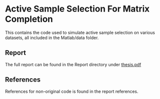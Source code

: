 Active Sample Selection For Matrix Completion
=======


This contains the code used to simulate active sample selection on various datasets, all included in the Matlab/data folder.

Report
--------

The full report can be found in the Report directory under [thesis.pdf](http://sg3510.github.io/al_proj/Report/thesis.pdf "Project Final Report")

References
--------
References for non-original code is found in the report references. 
